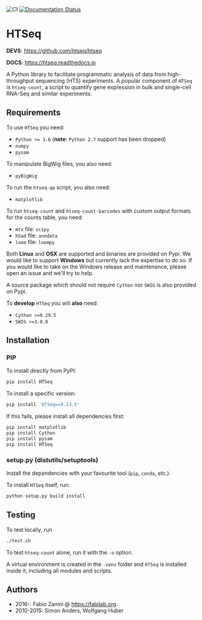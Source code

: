 ![CI](https://github.com/htseq/htseq/workflows/CI/badge.svg)
[![Documentation Status](https://readthedocs.org/projects/htseq/badge/?version=master)](https://htseq.readthedocs.io)

# HTSeq
**DEVS**: https://github.com/htseq/htseq

**DOCS**: https://htseq.readthedocs.io

A Python library to facilitate programmatic analysis of data
from high-throughput sequencing (HTS) experiments. A popular component of ``HTSeq``
is ``htseq-count``, a script to quantify gene expression in bulk and single-cell RNA-Seq
and similar experiments.

## Requirements

To use ``HTSeq`` you need:

-  ``Python >= 3.6`` (**note**: ``Python 2.7`` support has been dropped)
-  ``numpy``
-  ``pysam``

To manipulate BigWig files, you also need:

- ``pyBigWig``

To run the ``htseq-qa`` script, you also need:

-  ``matplotlib``

To run ``htseq-count`` and ``htseq-count-barcodes`` with custom output formats for the counts table, you need:

- ``mtx`` file: ``scipy``
- ``h5ad`` file: ``anndata``
- ``loom`` file: ``loompy``

Both **Linux** and **OSX** are supported and binaries are provided on Pypi. We
would like to support **Windows** but currently lack the expertise to do so. If
you would like to take on the Windows release and maintenance, please open an
issue and we'll try to help.

A source package which should not require ``Cython`` nor ``SWIG`` is also
provided on Pypi.

To **develop** `HTSeq` you will **also** need:

-  ``Cython >=0.29.5``
-  ``SWIG >=3.0.8``

## Installation

### PIP

To install directly from PyPI:

```bash
pip install HTSeq
```

To install a specific version:

```bash
pip install 'HTSeq==0.13.5'
```

If this fails, please install all dependencies first:

```bash
pip install matplotlib
pip install Cython
pip install pysam
pip install HTSeq
```

### setup.py (distutils/setuptools)

Install the dependencies with your favourite tool (``pip``, ``conda``,
etc.).

To install ``HTSeq`` itself, run:

```bash
python setup.py build install
```

## Testing
To test locally, run

```bash
./test.sh
```

To test `htseq-count` alone, run it with the `-o` option.

A virtual environment is created in the `.venv` folder and `HTSeq` is installed inside it, including all modules and scripts.

## Authors
- 2016-: Fabio Zanini @ https://fabilab.org.
- 2010-2015: Simon Anders, Wolfgang Huber
